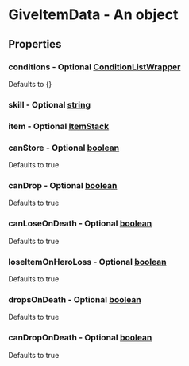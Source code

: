 

# GiveItemData - An object



## Properties



### conditions - Optional [ConditionListWrapper](ConditionListWrapper)



Defaults to {}



### skill - Optional [string](string)



### item - Optional [ItemStack](ItemStack)



### canStore - Optional [boolean](boolean)



Defaults to true



### canDrop - Optional [boolean](boolean)



Defaults to true



### canLoseOnDeath - Optional [boolean](boolean)



Defaults to true



### loseItemOnHeroLoss - Optional [boolean](boolean)



Defaults to true



### dropsOnDeath - Optional [boolean](boolean)



Defaults to true



### canDropOnDeath - Optional [boolean](boolean)



Defaults to true

